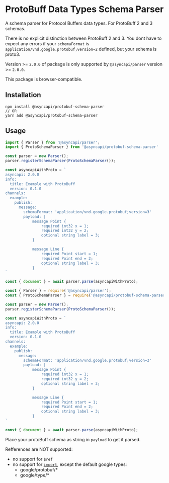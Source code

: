 # ProtoBuff Data Types Schema Parser

A schema parser for Protocol Buffers data types.
For ProtoBuff 2 and 3 schemas.  

There is no explicit distinction between ProtoBuff 2 and 3. You dont have to expect any errors if your `schemaFormat` is `application/vnd.google.protobuf;version=2` defined, but your schema is proto3. 

Version >= `2.0.0` of package is only supported by `@asyncapi/parser` version >= `2.0.0`.

This package is browser-compatible.


## Installation

```
npm install @asyncapi/protobuf-schema-parser
// OR
yarn add @asyncapi/protobuf-schema-parser
```

## Usage

```ts
import { Parser } from '@asyncapi/parser';
import { ProtoSchemaParser } from '@asyncapi/protobuf-schema-parser'

const parser = new Parser();
parser.registerSchemaParser(ProtoSchemaParser()); 

const asyncapiWithProto = `
asyncapi: 2.0.0
info:
  title: Example with ProtoBuff
  version: 0.1.0
channels:
  example:
    publish:
      message:
        schemaFormat: 'application/vnd.google.protobuf;version=3'
        payload: |
            message Point {
                required int32 x = 1;
                required int32 y = 2;
                optional string label = 3;
            }

            message Line {
                required Point start = 1;
                required Point end = 2;
                optional string label = 3;
            }
`

const { document } = await parser.parse(asyncapiWithProto);
```

```js
const { Parser } = require('@asyncapi/parser');
const { ProtoSchemaParser } = require('@asyncapi/protobuf-schema-parser');

const parser = new Parser();
parser.registerSchemaParser(ProtoSchemaParser()); 

const asyncapiWithProto = `
asyncapi: 2.0.0
info:
  title: Example with ProtoBuff
  version: 0.1.0
channels:
  example:
    publish:
      message:
        schemaFormat: 'application/vnd.google.protobuf;version=3'
        payload: |
            message Point {
                required int32 x = 1;
                required int32 y = 2;
                optional string label = 3;
            }

            message Line {
                required Point start = 1;
                required Point end = 2;
                optional string label = 3;
            }
`

const { document } = await parser.parse(asyncapiWithProto);
```

Place your protoBuff schema as string in `payload` to get it parsed.

Refferences are NOT supported:
- no support for `$ref`
- no support for [`import`](https://protobuf.dev/programming-guides/proto3/#importing-definitions), except the default google types:
  - google/protobuf/*
  - google/type/*
  

